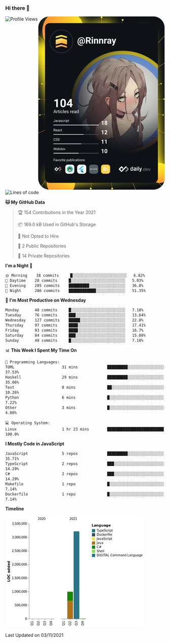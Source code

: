 ### Hi there 👋

<div align="left">
 <a href="https://app.daily.dev/Rinnray">
   <img 
        align="right"
        src="https://github.com/Rinnray/Rinnray/blob/main/devcard.svg" 
        width="400" 
        alt="Rinnray's Dev Card"/>
 </a>
</div>




<!--START_SECTION:waka-->
![Profile Views](http://img.shields.io/badge/Profile%20Views-0-blue)

![Lines of code](https://img.shields.io/badge/From%20Hello%20World%20I%27ve%20Written-4.2%20million%20lines%20of%20code-blue)

**🐱 My GitHub Data** 

> 🏆 154 Contributions in the Year 2021
 > 
> 📦 169.0 kB Used in GitHub's Storage 
 > 
> 🚫 Not Opted to Hire
 > 
> 📜 2 Public Repositories 
 > 
> 🔑 14 Private Repositories  
 > 
**I'm a Night 🦉** 

```text
🌞 Morning    38 commits     █░░░░░░░░░░░░░░░░░░░░░░░░   6.82% 
🌆 Daytime    28 commits     █░░░░░░░░░░░░░░░░░░░░░░░░   5.03% 
🌃 Evening    205 commits    █████████░░░░░░░░░░░░░░░░   36.8% 
🌙 Night      286 commits    ████████████░░░░░░░░░░░░░   51.35%

```
📅 **I'm Most Productive on Wednesday** 

```text
Monday       40 commits     █░░░░░░░░░░░░░░░░░░░░░░░░   7.18% 
Tuesday      76 commits     ███░░░░░░░░░░░░░░░░░░░░░░   13.64% 
Wednesday    127 commits    █████░░░░░░░░░░░░░░░░░░░░   22.8% 
Thursday     97 commits     ████░░░░░░░░░░░░░░░░░░░░░   17.41% 
Friday       93 commits     ████░░░░░░░░░░░░░░░░░░░░░   16.7% 
Saturday     84 commits     ███░░░░░░░░░░░░░░░░░░░░░░   15.08% 
Sunday       40 commits     █░░░░░░░░░░░░░░░░░░░░░░░░   7.18%

```


📊 **This Week I Spent My Time On** 

```text
💬 Programming Languages: 
TOML                     31 mins             █████████░░░░░░░░░░░░░░░░   37.53% 
Haskell                  29 mins             █████████░░░░░░░░░░░░░░░░   35.86% 
Text                     8 mins              ██░░░░░░░░░░░░░░░░░░░░░░░   10.26% 
Python                   6 mins              █░░░░░░░░░░░░░░░░░░░░░░░░   7.22% 
Other                    3 mins              █░░░░░░░░░░░░░░░░░░░░░░░░   4.08%

💻 Operating System: 
Linux                    1 hr 23 mins        █████████████████████████   100.0%

```

**I Mostly Code in JavaScript** 

```text
JavaScript               5 repos             █████████░░░░░░░░░░░░░░░░   35.71% 
TypeScript               2 repos             ███░░░░░░░░░░░░░░░░░░░░░░   14.29% 
C#                       2 repos             ███░░░░░░░░░░░░░░░░░░░░░░   14.29% 
Makefile                 1 repo              █░░░░░░░░░░░░░░░░░░░░░░░░   7.14% 
Dockerfile               1 repo              █░░░░░░░░░░░░░░░░░░░░░░░░   7.14%

```


**Timeline**

![Chart not found](https://raw.githubusercontent.com/Rinnray/Rinnray/main/charts/bar_graph.png) 


 Last Updated on 03/11/2021
<!--END_SECTION:waka-->


<!--
**Rinnray/Rinnray** is a ✨ _special_ ✨ repository because its `README.md` (this file) appears on your GitHub profile.

Here are some ideas to get you started:

- 🔭 I’m currently working on ...
- 🌱 I’m currently learning ...
- 👯 I’m looking to collaborate on ...
- 🤔 I’m looking for help with ...
- 💬 Ask me about ...
- 📫 How to reach me: ...
- 😄 Pronouns: ...
- ⚡ Fun fact: ...
-->
